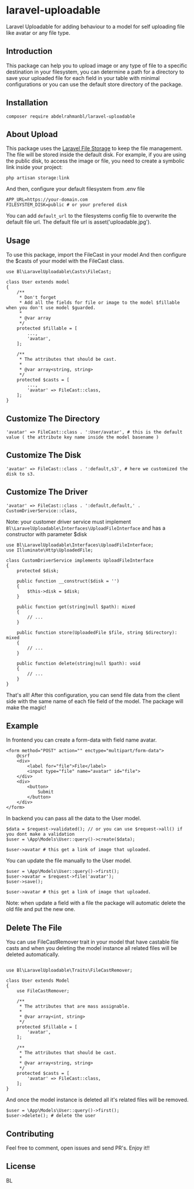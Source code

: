 # laravel-uploadable
Laravel Uploadable for adding behaviour to a model for self uploading file like avatar or any file type.

## Introduction
This package can help you to upload image or any type of file to a specific destination in your filesystem, you can determine a path for a directory to save your uploaded file for each field in your table with minimal configurations or you can use the default store directory of the package.

## Installation
```
composer require abdelrahmanbl/laravel-uploadable
```
## About Upload
This package uses the [Laravel File Storage](https://laravel.com/docs/9.x/filesystem) to keep the file management. The file will be stored inside the default disk. For example, if you are using the public disk, to access the image or file, you need to create a symbolic link inside your project:
```
php artisan storage:link
```
And then, configure your default filesystem from .env file 
```
APP_URL=https://your-domain.com
FILESYSTEM_DISK=public # or your prefered disk
```
You can add `default_url` to the filesystems config file to overwrite the default file url.
The default file url is asset('uploadable.jpg').
## Usage
To use this package, import the FileCast in your model And then configure the $casts of your model with the FileCast class.
```
use Bl\LaravelUploadable\Casts\FileCast;

class User extends model 
{
    /**
     * Don't forget 
     * Add all the fields for file or image to the model $fillable when you don't use model $guarded.
     *
     * @var array
     */
    protected $fillable = [
        ...,
        'avatar', 
    ];

    /**
     * The attributes that should be cast.
     *
     * @var array<string, string>
     */
    protected $casts = [
        ...,
        'avatar' => FileCast::class,
    ];
}
```
## Customize The Directory
```
'avatar' => FileCast::class . ':User/avatar', # this is the default value ( the attribute key name inside the model basename ) 
```
## Customize The Disk
```
'avatar' => FileCast::class . ':default,s3', # here we customized the disk to s3. 
```
## Customize The Driver
```
'avatar' => FileCast::class . ':default,default,' . CustomDriverService::class, 
```
Note: your customer driver service must implement `Bl\LaravelUploadable\Interfaces\UploadFileInterface`
and has a constructor with parameter $disk
```
use Bl\LaravelUploadable\Interfaces\UploadFileInterface;
use Illuminate\Http\UploadedFile;

class CustomDriverService implements UploadFileInterface
{
    protected $disk;

    public function __construct($disk = '')
    {
        $this->disk = $disk;
    }

    public function get(string|null $path): mixed
    {
        // ...
    }

    public function store(UploadedFile $file, string $directory): mixed
    {
        // ...
    }

    public function delete(string|null $path): void
    {
        // ...
    }
}
```
That's all! After this configuration, you can send file data from the client side with the same name of each file field of the model. The package will make the magic!
## Example
In frontend you can create a form-data with field name avatar.

```
<form method="POST" action="" enctype="multipart/form-data">
    @csrf
    <div>
        <label for="file">File</label>
        <input type="file" name="avatar" id="file">
    </div>
    <div>
        <button>
            Submit
        </button>
    </div>
</form>
```
In backend you can pass all the data to the User model.
```
$data = $request->validated(); // or you can use $request->all() if you dont make a validation
$user = \App\Models\User::query()->create($data);

$user->avatar # this get a link of image that uploaded.
```
You can update the file manually to the User model.
```
$user = \App\Models\User::query()->first();
$user->avatar = $request->file('avatar');
$user->save();

$user->avatar # this get a link of image that uploaded.
```
Note: when update a field with a file the package will automatic delete the old file and put the new one.
## Delete The File
You can use FileCastRemover trait in your model that have castable file casts and when you deleting the model instance all related files will be deleted automatically.
```

use Bl\LaravelUploadable\Traits\FileCastRemover;

class User extends Model
{
    use FileCastRemover;

    /**
     * The attributes that are mass assignable.
     *
     * @var array<int, string>
     */
    protected $fillable = [
        'avatar',
    ];

    /**
     * The attributes that should be cast.
     *
     * @var array<string, string>
     */
    protected $casts = [
        'avatar' => FileCast::class,
    ];
}
```
And once the model instance is deleted all it's related files will be removed.
```
$user = \App\Models\User::query()->first();
$user->delete(); # delete the user
```
## Contributing
Feel free to comment, open issues and send PR's. Enjoy it!!
## License
BL
